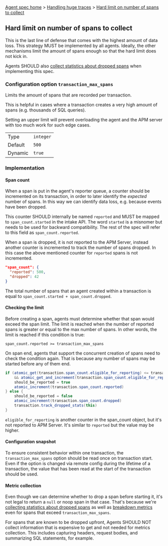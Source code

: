 [Agent spec home](README.md) > [Handling huge traces](tracing-spans-handling-huge-traces.md) > [Hard limit on number of spans to collect](tracing-spans-limit.md)

## Hard limit on number of spans to collect

This is the last line of defense that comes with the highest amount of data loss.
This strategy MUST be implemented by all agents.
Ideally, the other mechanisms limit the amount of spans enough so that the hard limit does not kick in.

Agents SHOULD also [collect statistics about dropped spans](tracing-spans-dropped-stats.md) when implementing this spec.

### Configuration option `transaction_max_spans`

Limits the amount of spans that are recorded per transaction.

This is helpful in cases where a transaction creates a very high amount of spans (e.g. thousands of SQL queries).

Setting an upper limit will prevent overloading the agent and the APM server with too much work for such edge cases.

|                |          |
|----------------|----------|
| Type           | `integer`|
| Default        | `500`    |
| Dynamic        | `true`   |

### Implementation

#### Span count

When a span is put in the agent's reporter queue, a counter should be incremented on its transaction, in order to later identify the _expected_ number of spans.
In this way we can identify data loss, e.g. because events have been dropped.

This counter SHOULD internally be named `reported` and MUST be mapped to `span_count.started` in the intake API.
The word `started` is a misnomer but needs to be used for backward compatibility.
The rest of the spec will refer to this field as `span_count.reported`.

When a span is dropped, it is not reported to the APM Server,
instead another counter is incremented to track the number of spans dropped.
In this case the above mentioned counter for `reported` spans is not incremented.

```json
"span_count": {
  "reported": 500,
  "dropped": 42
}
```

The total number of spans that an agent created within a transaction is equal to `span_count.started + span_count.dropped`. 

#### Checking the limit

Before creating a span,
agents must determine whether that span would exceed the span limit.
The limit is reached when the number of reported spans is greater or equal to the max number of spans.
In other words, the limit is reached if this condition is true:

    span_count.reported >= transaction_max_spans

On span end, agents that support the concurrent creation of spans need to check the condition again.
That is because any number of spans may be started before any of them end.

```java
if (atomic_get(transaction.span_count.eligible_for_reporting) <= transaction_max_spans // optional optimization 
    && atomic_get_and_increment(transaction.span_count.eligible_for_reporting) <= transaction_max_spans ) {
    should_be_reported = true
    atomic_increment(transaction.span_count.reported)
} else {
    should_be_reported = false
    atomic_increment(transaction.span_count.dropped)
    transaction.track_dropped_stats(this)
}
```

`eligible_for_reporting` is another counter in the span_count object, but it's not reported to APM Server.
It's similar to `reported` but the value may be higher.

#### Configuration snapshot

To ensure consistent behavior within one transaction,
the `transaction_max_spans` option should be read once on transaction start.
Even if the option is changed via remote config during the lifetime of a transaction,
the value that has been read at the start of the transaction should be used.

#### Metric collection

Even though we can determine whether to drop a span before starting it, it's not legal to return a `null` or noop span in that case.
That's because we're [collecting statistics about dropped spans](tracing-spans-dropped-stats.md) as well as 
[breakdown metrics](https://docs.google.com/document/d/1-_LuC9zhmva0VvLgtI0KcHuLzNztPHbcM0ZdlcPUl64#heading=h.ondan294nbpt)
even for spans that exceed `transaction_max_spans`.

For spans that are known to be dropped upfront, Agents SHOULD NOT collect information that is expensive to get and not needed for metrics collection.
This includes capturing headers, request bodies, and summarizing SQL statements, for example.
